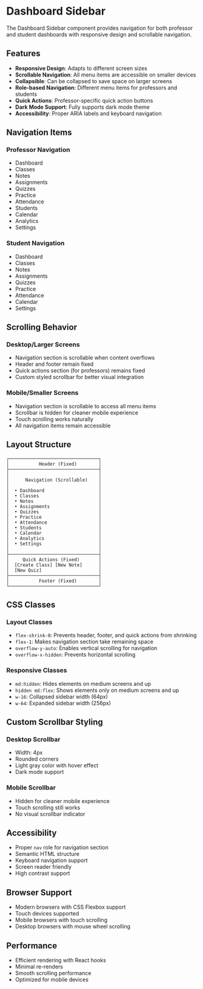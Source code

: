 # Dashboard Sidebar

The Dashboard Sidebar component provides navigation for both professor and student dashboards with responsive design and scrollable navigation.

## Features

- **Responsive Design**: Adapts to different screen sizes
- **Scrollable Navigation**: All menu items are accessible on smaller devices
- **Collapsible**: Can be collapsed to save space on larger screens
- **Role-based Navigation**: Different menu items for professors and students
- **Quick Actions**: Professor-specific quick action buttons
- **Dark Mode Support**: Fully supports dark mode theme
- **Accessibility**: Proper ARIA labels and keyboard navigation

## Navigation Items

### Professor Navigation
- Dashboard
- Classes
- Notes
- Assignments
- Quizzes
- Practice
- Attendance
- Students
- Calendar
- Analytics
- Settings

### Student Navigation
- Dashboard
- Classes
- Notes
- Assignments
- Quizzes
- Practice
- Attendance
- Calendar
- Settings

## Scrolling Behavior

### Desktop/Larger Screens
- Navigation section is scrollable when content overflows
- Header and footer remain fixed
- Quick actions section (for professors) remains fixed
- Custom styled scrollbar for better visual integration

### Mobile/Smaller Screens
- Navigation section is scrollable to access all menu items
- Scrollbar is hidden for cleaner mobile experience
- Touch scrolling works naturally
- All navigation items remain accessible

## Layout Structure

```
┌─────────────────────────────────┐
│           Header (Fixed)        │
├─────────────────────────────────┤
│                                 │
│      Navigation (Scrollable)    │
│                                 │
│  • Dashboard                    │
│  • Classes                      │
│  • Notes                        │
│  • Assignments                  │
│  • Quizzes                      │
│  • Practice                     │
│  • Attendance                   │
│  • Students                     │
│  • Calendar                     │
│  • Analytics                    │
│  • Settings                     │
│                                 │
├─────────────────────────────────┤
│     Quick Actions (Fixed)       │
│  [Create Class] [New Note]      │
│  [New Quiz]                     │
├─────────────────────────────────┤
│           Footer (Fixed)        │
└─────────────────────────────────┘
```

## CSS Classes

### Layout Classes
- `flex-shrink-0`: Prevents header, footer, and quick actions from shrinking
- `flex-1`: Makes navigation section take remaining space
- `overflow-y-auto`: Enables vertical scrolling for navigation
- `overflow-x-hidden`: Prevents horizontal scrolling

### Responsive Classes
- `md:hidden`: Hides elements on medium screens and up
- `hidden md:flex`: Shows elements only on medium screens and up
- `w-16`: Collapsed sidebar width (64px)
- `w-64`: Expanded sidebar width (256px)

## Custom Scrollbar Styling

### Desktop Scrollbar
- Width: 4px
- Rounded corners
- Light gray color with hover effect
- Dark mode support

### Mobile Scrollbar
- Hidden for cleaner mobile experience
- Touch scrolling still works
- No visual scrollbar indicator

## Accessibility

- Proper `nav` role for navigation section
- Semantic HTML structure
- Keyboard navigation support
- Screen reader friendly
- High contrast support

## Browser Support

- Modern browsers with CSS Flexbox support
- Touch devices supported
- Mobile browsers with touch scrolling
- Desktop browsers with mouse wheel scrolling

## Performance

- Efficient rendering with React hooks
- Minimal re-renders
- Smooth scrolling performance
- Optimized for mobile devices
